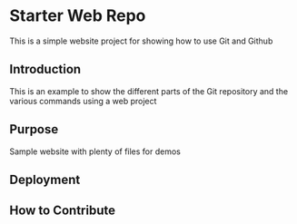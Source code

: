 # Starter Web Repo

This is a simple website project for showing how to use Git and Github
## Introduction

This is an example to show the different parts of the Git repository and the various commands using a web project
## Purpose

Sample website with plenty of files for demos 

## Deployment
## How to Contribute
